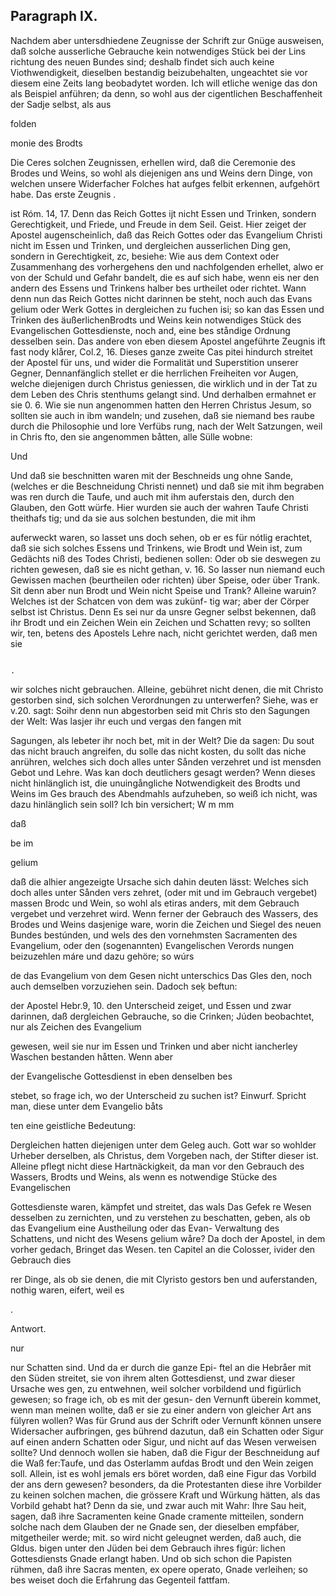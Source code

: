 
<!-- Seite 663 -->
Paragraph  IX.
--------------

Nachdem aber untersdhiedene Zeugnisse der Schrift zur Gnüge ausweisen, daß solche ausserliche Gebrauche kein notwendiges Stück bei der Lins richtung des neuen Bundes sind; deshalb findet sich auch keine Viothwendigkeit, dieselben bestandig beizubehalten, ungeachtet sie vor diesem eine Zeits lang beobadytet worden. Ich will etliche wenige das don als Beispiel anführen; da denn, so wohl aus der cigentlichen Beschaffenheit der Sadje selbst, als aus

folden

monie des Brodts

<!-- Seite 664 -->

Die Ceres solchen Zeugnissen, erhellen wird, daß die Ceremonie
des Brodes und Weins, so wohl als diejenigen ans und Weins dern Dinge, von welchen unsere Widerfacher Folches hat aufges felbit erkennen, aufgehört habe. Das erste Zeugnis .

ist Róm. 14, 17. Denn das Reich Gottes ijt nicht Essen und Trinken, sondern Gerechtigkeit, und Friede, und Freude in dem Seil. Geist. Hier zeiget der Apostel augenscheinlich, daß das Reich Gottes oder das Evangelium Christi nicht im Essen und Trinken, und dergleichen ausserlichen Ding gen, sondern in Gerechtigkeit, zc, besiehe: Wie aus dem Context oder Zusammenhang des vorhergehens den und nachfolgenden erhellet, alwo er von der Schuld und Gefahr bandelt, die es auf sich habe, wenn eis ner den andern des Essens und Trinkens halber bes urtheilet oder richtet. Wann denn nun das Reich Gottes nicht darinnen be steht, noch auch das Evans gelium oder Werk Gottes in dergleichen zu fuchen isi; so kan das Essen und Trinken des äußerlichenBrodts und Weins kein notwendiges Stück des Evangelischen Gottesdienste, noch and, eine bes ståndige Ordnung desselben sein. Das andere von eben diesem Apostel angeführte Zeugnis ift fast nody klårer, Col.2, 16. Dieses ganze zweite Cas pitei hindurch streitet der Apostel für uns, und wider die Formalität und Superstition unserer Gegner, Dennanfänglich stellet er die herrlichen Freiheiten vor Augen, welche diejenigen durch Christus geniessen, die wirklich und in der Tat zu dem Leben des Chris stenthums gelangt sind. Und derhalben ermahnet er sie 0. 6. Wie sie nun angenommen hatten den Herren Christus Jesum, so sollten sie auch in ibm wandeln; und zusehen, daß sie niemand bes raube durch die Philosophie und lore Verfübs rung, nach der Welt Satzungen, weil in Chris fto, den sie angenommen båtten, alle Sülle wobne:

Und
<!-- Seite 665 -->
 Und daß sie beschnitten waren mit der Beschneids
ung ohne Sande, (welches er die Beschneidung
Christi nennet) und daß sie mit ihm begraben was
ren durch die Taufe, und auch mit ihm auferstais
den, durch den Glauben, den Gott würfe. Hier
wurden sie auch der wahren Taufe Christi theithafs
tig; und da sie aus solchen bestunden, die mit ihm

auferweckt waren, so lasset uns doch sehen, ob er es
für nótlig erachtet, daß sie sich solches Essens und
Trinkens, wie Brodt und Wein ist, zum Gedächts
niß des Todes Christi, bedienen sollen: Oder ob sie
deswegen zu richten gewesen, daß sie es nicht gethan,
v. 16. So lasser nun niemand euch Gewissen
machen (beurtheilen oder richten) über Speise,
oder über Trank. Sit denn aber nun Brodt und
Wein nicht Speise und Trank? Alleine waruin?
Welches ist der Schatcen von dem was zukünf-
tig war; aber der Cörper selbst ist Christus. Denn Es sei nur
da unsre Gegner selbst bekennen, daß ihr Brodt und ein Zeichen
Wein ein Zeichen und Schatten revy; so sollten wir, ten, betens
des Apostels Lehre nach, nicht gerichtet werden, daß men sie

                                                                                     .
wir solches nicht gebrauchen. Alleine, gebühret nicht
 denen, die mit Christo gestorben sind, sich solchen
 Verordnungen zu unterwerfen? Siehe, was er v.20.
 sagt: Soihr denn nun abgestorben seid mit Chris
 sto den Sagungen der Welt: Was lasjer ihr euch und vergas
 den fangen mit

Sagungen, als lebeter ihr noch bet, mit in der Welt? Die da sagen: Du sout das nicht brauch angreifen, du solle das nicht kosten, du sollt das niche anrühren, welches sich doch alles unter Sånden verzehret und ist mensden Gebot und Lehre. Was kan doch deutlichers gesagt werden? Wenn dieses nicht hinlänglich ist, die unuingångliche Notwendigkeit des Brodts und Weins im Ges brauch des Abendmahls aufzuheben, so weiß ich nicht, was dazu hinlänglich sein soll? Ich bin versichert; W m mm

daß

be im

gelium
<!-- Seite 666 -->
daß die alhier angezeigte Ursache sich dahin deuten lässt: Welches sich doch alles unter Sånden vers zehret, (oder mit und im Gebrauch vergebet) massen Brodc und Wein, so wohl als etiras anders, mit dem Gebrauch vergebet und verzehret wird. Wenn ferner der Gebrauch des Wassers, des Brodes und Weins dasjenige ware, worin die Zeichen und Siegel des neuen Bundes bestúnden, und wels des den vornehmsten Sacramenten des Evangelium, oder den (sogenannten) Evangelischen Verords nungen beizuzehlen máre und dazu gehöre; so wúrs

de das Evangelium von dem Gesen nicht unterschics Das Gles den, noch auch demselben vorzuziehen sein. Dadoch seķ beftun:

der Apostel Hebr.9, 10. den Unterscheid zeiget, und Essen und zwar darinnen, daß dergleichen Gebrauche, so die Crinken; Júden beobachtet, nur als Zeichen des Evangelium

gewesen, weil sie nur im Essen und Trinken und aber nicht iancherley Waschen bestanden håtten. Wenn aber

der Evangelische Gottesdienst in eben denselben bes

stebet, so frage ich, wo der Unterscheid zu suchen ist? Einwurf. Spricht man, diese unter dem Evangelio båts

ten eine geistliche Bedeutung:

Dergleichen hatten diejenigen unter dem Geleg auch. Gott war so wohlder Urheber derselben, als Christus, dem Vorgeben nach, der Stifter dieser ist. Alleine pflegt nicht diese Hartnäckigkeit, da man vor den Gebrauch des Wassers, Brodts und Weins, als wenn es notwendige Stücke des Evangelischen

Gottesdienste waren, kämpfet und streitet, das wals Das Gefek re Wesen desselben zu zernichten, und zu verstehen zu beschatten, geben, als ob das Evangelium eine Austheilung oder das Evan- Verwaltung des Schattens, und nicht des Wesens gelium wåre? Da doch der Apostel, in dem vorher gedach, Bringet das Wesen. ten Capitel an die Colosser, ivider den Gebrauch dies

rer Dinge, als ob sie denen, die mit Clyristo gestors ben und auferstanden, nothig waren, eifert, weil es

.

Antwort.

nur
<!-- Seite 667 -->

nur Schatten sind. Und da er durch die ganze Epi-
 ftel an die Hebråer mit den Süden streitet, sie von
ihrem alten Gottesdienst, und zwar dieser Ursache wes
 gen, zu entwehnen, weil solcher vorbildend und
 figürlich gewesen; so frage ich, ob es mit der gesun-
den Vernunft überein kommet, wenn man meinen
 wollte, daß er sie zu einer andern von gleicher Art ans
 fülyren wollen? Was für Grund aus der Schrift oder
 Vernunft können unsere Widersacher aufbringen, ges
 bührend dazutun, daß ein Schatten oder Sigur
 auf einen andern Schatten oder Sigur, und nicht auf
 das Wesen verweisen sollte? Und dennoch wollen sie
 haben, daß die Figur der Beschneidung auf die Waß
 fer:Taufe, und das Osterlamm aufdas Brodt und
 den Wein zeigen soll. Allein, ist es wohl jemals ers
 böret worden, daß eine Figur das Vorbild der ans
 dern gewesen? besonders, da die Protestanten
 diese ihre Vorbilder zu keinen solchen machen, die
 grössere Kraft und Würkung hätten, als das Vorbild
 gehabt hat? Denn da sie, und zwar auch mit Wahr: Ihre Sau
 heit, sagen, daß ihre Sacramenten keine Gnade cramente
 mitteilen, sondern solche nach dem Glauben der ne Gnade
 sen, der dieselben empfáber, mitgetheiler werde; mit.
 so wird nicht geleugnet werden, daß auch, die Gldus.
 bigen unter den Jüden bei dem Gebrauch ihres figúr:
 lichen Gottesdiensts Gnade erlangt haben. Und
 ob sich schon die Papisten rühmen, daß ihre Sacras
 menten, ex opere operato, Gnade verleihen; so bes
 weiset doch die Erfahrung das Gegenteil fattfam.
